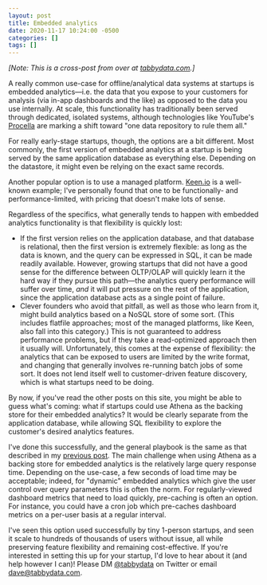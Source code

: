 ```yaml
---
layout: post
title: Embedded analytics
date: 2020-11-17 10:24:00 -0500
categories: []
tags: []
---
```


_\[Note: This is a cross-post from over at [tabbydata.com](https://tabbydata.com).\]_

A really common use-case for offline/analytical data systems at startups is embedded analytics—i.e. the data that you expose to your customers for analysis (via in-app dashboards and the like) as opposed to the data you use internally. At scale, this functionality has traditionally been served through dedicated, isolated systems, although technologies like YouTube's [Procella](http://www.vldb.org/pvldb/vol12/p2022-chattopadhyay.pdf) are marking a shift toward "one data repository to rule them all."

For really early-stage startups, though, the options are a bit different. Most commonly, the first version of embedded analytics at a startup is being served by the same application database as everything else. Depending on the datastore, it might even be relying on the exact same records.

Another popular option is to use a managed platform. [Keen.io](https://keen.io) is a well-known example; I've personally found that one to be functionally- and performance-limited, with pricing that doesn't make lots of sense.

Regardless of the specifics, what generally tends to happen with embedded analytics functionality is that flexibility is quickly lost:

 - If the first version relies on the application database, and that database is relational, then the first version is extremely flexible: as long as the data is known, and the query can be expressed in SQL, it can be made readily available. However, growing startups that did not have a good sense for the difference between OLTP/OLAP will quickly learn it the hard way if they pursue this path—the analytics query performance will suffer over time, _and_ it will put pressure on the rest of the application, since the application database acts as a single point of failure.
 - Clever founders who avoid that pitfall, as well as those who learn from it, might build analytics based on a NoSQL store of some sort. (This includes flatfile approaches; most of the managed platforms, like Keen, also fall into this category.) This is not guaranteed to address performance problems, but if they take a read-optimized approach then it usually will. Unfortunately, this comes at the expense of flexibility: the analytics that can be exposed to users are limited by the write format, and changing that generally involves re-running batch jobs of some sort. It does not lend itself well to customer-driven feature discovery, which is what startups need to be doing.

By now, if you've read the other posts on this site, you might be able to guess what's coming: what if startups could use Athena as the backing store for their embedded analytics? It would be clearly separate from the application database, while allowing SQL flexibility to explore the customer's desired analytics features.

I've done this successfully, and the general playbook is the same as that described in my [previous post](/2020/10/14/amazon-athena-simplified/). The main challenge when using Athena as a backing store for embedded analytics is the relatively large query response time. Depending on the use-case, a few seconds of load time may be acceptable; indeed, for "dynamic" embedded analytics which give the user control over query parameters this is often the norm. For regularly-viewed dashboard metrics that need to load quickly, pre-caching is often an option. For instance, you could have a cron job which pre-caches dashboard metrics on a per-user basis at a regular interval.

I've seen this option used successfully by tiny 1-person startups, and seen it scale to hundreds of thousands of users without issue, all while preserving feature flexibility and remaining cost-effective. If you're interested in setting this up for your startup, I'd love to hear about it (and help however I can)! Please DM [@tabbydata](https://twitter.com/tabbydata) on Twitter or email [dave@tabbydata.com](mailto:dave@tabbydata.com).
